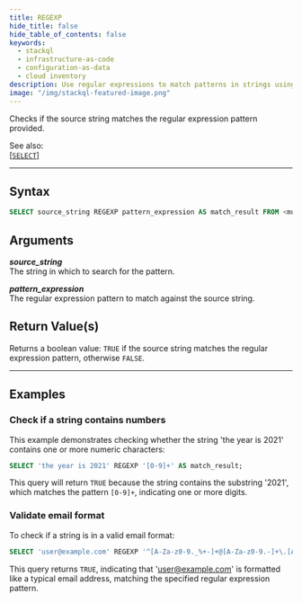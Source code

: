 ```yaml
---
title: REGEXP
hide_title: false
hide_table_of_contents: false
keywords:
  - stackql
  - infrastructure-as-code
  - configuration-as-data
  - cloud inventory
description: Use regular expressions to match patterns in strings using SQL in StackQL.
image: "/img/stackql-featured-image.png"
---
```

Checks if the source string matches the regular expression pattern provided.

See also:  
[[`SELECT`]](/docs/language-spec/select)

* * * 

## Syntax

```sql
SELECT source_string REGEXP pattern_expression AS match_result FROM <multipartIdentifier>;
```

## Arguments

__*source_string*__  
The string in which to search for the pattern.

__*pattern_expression*__  
The regular expression pattern to match against the source string.

## Return Value(s)
Returns a boolean value: `TRUE` if the source string matches the regular expression pattern, otherwise `FALSE`.

* * *

## Examples

### Check if a string contains numbers

This example demonstrates checking whether the string 'the year is 2021' contains one or more numeric characters:

```sql
SELECT 'the year is 2021' REGEXP '[0-9]+' AS match_result;
```

This query will return `TRUE` because the string contains the substring '2021', which matches the pattern `[0-9]+`, indicating one or more digits.

### Validate email format

To check if a string is in a valid email format:

```sql
SELECT 'user@example.com' REGEXP '^[A-Za-z0-9._%+-]+@[A-Za-z0-9.-]+\.[A-Za-z]{2,}$' AS match_result;
```

This query returns `TRUE`, indicating that 'user@example.com' is formatted like a typical email address, matching the specified regular expression pattern.
